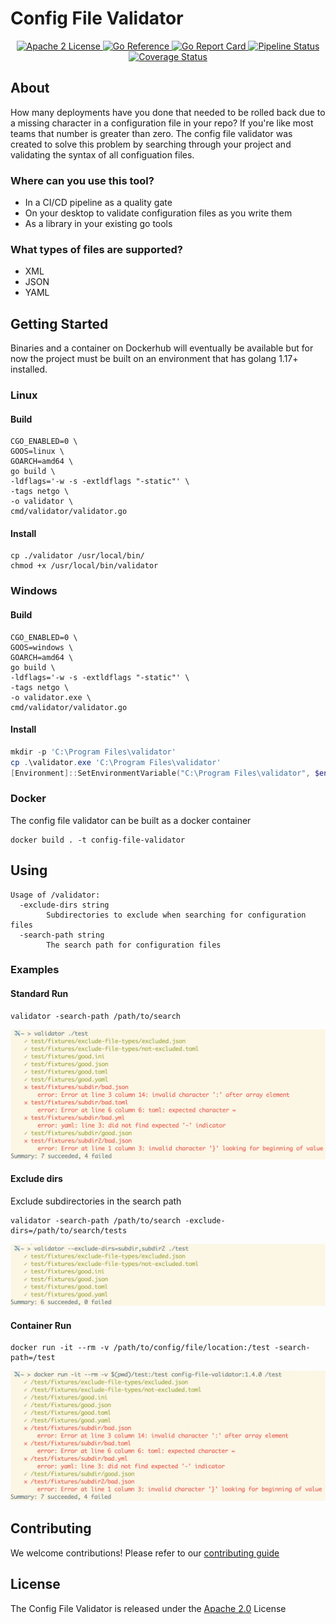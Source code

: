 # Config File Validator

<p align="center">
  <a href="https://opensource.org/licenses/Apache-2.0">
  <img src="https://img.shields.io/badge/License-Apache_2.0-blue.svg" alt="Apache 2 License">
  </a>

  <a href="https://pkg.go.dev/github.com/Boeing/config-file-validator">
  <img src="https://pkg.go.dev/badge/github.com/Boeing/config-file-validator.svg" alt="Go Reference">
  </a>

  <a href="https://goreportcard.com/report/github.com/Boeing/config-file-validator">
  <img src="https://goreportcard.com/badge/github.com/Boeing/config-file-validator" alt="Go Report Card">
  </a>

  <a href="https://github.com/boeing/config-file-validator/actions/workflows/go.yml">
  <img src="https://github.com/boeing/config-file-validator/actions/workflows/go.yml/badge.svg" alt="Pipeline Status">
  </a>


  <a href='https://coveralls.io/github/kehoecj/config-file-validator?branch=readme_updates'>
  <img src='https://coveralls.io/repos/github/kehoecj/config-file-validator/badge.svg?branch=readme_updates' alt='Coverage Status' />
  </a>



</p>

## About
How many deployments have you done that needed to be rolled back due to a missing character in a configuration file in your repo? If you're like most teams that number is greater than zero. The config file validator was created to solve this problem by searching through your project and validating the syntax of all configuation files. 

### Where can you use this tool?
* In a CI/CD pipeline as a quality gate
* On your desktop to validate configuration files as you write them
* As a library in your existing go tools

### What types of files are supported?
* XML
* JSON
* YAML

## Getting Started
Binaries and a container on Dockerhub will eventually be available but for now the project must be built on an environment that has golang 1.17+ installed.

### Linux
#### Build
```
CGO_ENABLED=0 \
GOOS=linux \
GOARCH=amd64 \
go build \
-ldflags='-w -s -extldflags "-static"' \
-tags netgo \
-o validator \
cmd/validator/validator.go
```

#### Install
```
cp ./validator /usr/local/bin/
chmod +x /usr/local/bin/validator
```

### Windows
#### Build
```
CGO_ENABLED=0 \
GOOS=windows \
GOARCH=amd64 \
go build \
-ldflags='-w -s -extldflags "-static"' \
-tags netgo \
-o validator.exe \
cmd/validator/validator.go
```

#### Install
```powershell
mkdir -p 'C:\Program Files\validator'
cp .\validator.exe 'C:\Program Files\validator'
[Environment]::SetEnvironmentVariable("C:\Program Files\validator", $env:Path, [System.EnvironmentVariableTarget]::Machine)
```

### Docker
The config file validator can be built as a docker container
```
docker build . -t config-file-validator
```

## Using
```
Usage of /validator:
  -exclude-dirs string
    	Subdirectories to exclude when searching for configuration files
  -search-path string
    	The search path for configuration files
```

### Examples
#### Standard Run
```
validator -search-path /path/to/search
```

![Standard Run](./img/standard_run.png)

#### Exclude dirs
Exclude subdirectories in the search path

```
validator -search-path /path/to/search -exclude-dirs=/path/to/search/tests
```

![Exclude Dirs Run](./img/exclude_dirs.png)

#### Container Run
```
docker run -it --rm -v /path/to/config/file/location:/test -search-path=/test
```

![Standard Run](./img/docker_run.png)

## Contributing
We welcome contributions! Please refer to our [contributing guide](/CONTRIBUTING.md)

## License

The Config File Validator is released under the [Apache 2.0](/LICENSE) License
